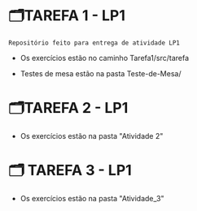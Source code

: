 # 🗂️TAREFA 1 - LP1
`Repositório feito para entrega de atividade LP1`

- Os exercícios estão no caminho Tarefa1/src/tarefa

- Testes de mesa estão na pasta Teste-de-Mesa/

# 🗂️TAREFA 2 - LP1

- Os exercícios estão na pasta "Atividade 2"

# 🗂️ TAREFA 3 - LP1

- Os exercícios estão na pasta "Atividade_3"
